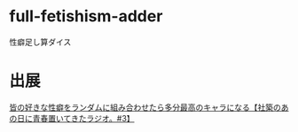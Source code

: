 # full-fetishism-adder
性癖足し算ダイス

# 出展
[皆の好きな性癖をランダムに組み合わせたら多分最高のキャラになる【社築のあの日に青春置いてきたラジオ。#3】](https://youtu.be/qfubzdA6OHI)
